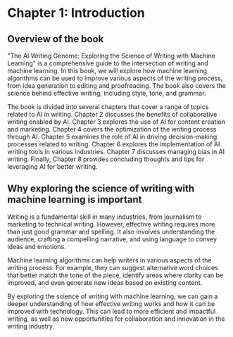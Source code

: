 Chapter 1: Introduction
=======================

Overview of the book
--------------------

"The AI Writing Genome: Exploring the Science of Writing with Machine Learning" is a comprehensive guide to the intersection of writing and machine learning. In this book, we will explore how machine learning algorithms can be used to improve various aspects of the writing process, from idea generation to editing and proofreading. The book also covers the science behind effective writing, including style, tone, and grammar.

The book is divided into several chapters that cover a range of topics related to AI in writing. Chapter 2 discusses the benefits of collaborative writing enabled by AI. Chapter 3 explores the use of AI for content creation and marketing. Chapter 4 covers the optimization of the writing process through AI. Chapter 5 examines the role of AI in driving decision-making processes related to writing. Chapter 6 explores the implementation of AI writing tools in various industries. Chapter 7 discusses managing bias in AI writing. Finally, Chapter 8 provides concluding thoughts and tips for leveraging AI for better writing.

Why exploring the science of writing with machine learning is important
-----------------------------------------------------------------------

Writing is a fundamental skill in many industries, from journalism to marketing to technical writing. However, effective writing requires more than just good grammar and spelling. It also involves understanding the audience, crafting a compelling narrative, and using language to convey ideas and emotions.

Machine learning algorithms can help writers in various aspects of the writing process. For example, they can suggest alternative word choices that better match the tone of the piece, identify areas where clarity can be improved, and even generate new ideas based on existing content.

By exploring the science of writing with machine learning, we can gain a deeper understanding of how effective writing works and how it can be improved with technology. This can lead to more efficient and impactful writing, as well as new opportunities for collaboration and innovation in the writing industry.
